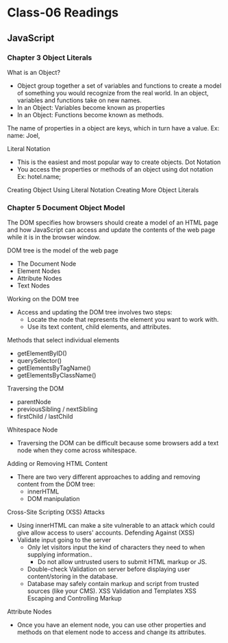 # Class-06 Readings

## JavaScript 

### Chapter 3 Object Literals
What is an Object?
- Object group together a set of variables and functions to create a model of something you would
recognize from the real world. In an object, variables and functions take on new names.
- In an Object: Variables become known as properties
- In an Object: Functions become known as methods.

The name of properties in a object are keys, which in turn have a value. Ex: name: Joel,

Literal Notation
- This is the easiest and most popular way to create objects.
Dot Notation
- You access the properties or methods of an object using dot notation Ex: hotel.name;

Creating Object Using Literal Notation
Creating More Object Literals

### Chapter 5 Document Object Model
The DOM specifies how browsers should create a model of an HTML page and how JavaScript can access
and update the contents of the web page while it is in the browser window.

DOM tree is the model of the web page
- The Document Node
- Element Nodes
- Attribute Nodes
- Text Nodes

Working on the DOM tree
- Access and updating the DOM tree involves two steps:
    - Locate the node that represents the element you want to work with.
    - Use its text content, child elements, and attributes.

Methods that select individual elements 
- getElementByID()
- querySelector()
- getElementsByTagName()
- getElementsByClassName()

Traversing the DOM
- parentNode 
- previousSibling / nextSibling
- firstChild / lastChild

Whitespace Node
- Traversing the DOM can be difficult because some browsers add a text node when they come across whitespace.

Adding or Removing HTML Content
- There are two very different approaches to adding and removing content from the DOM tree:
    - innerHTML
    - DOM manipulation

Cross-Site Scripting (XSS) Attacks
- Using innerHTML can make a site vulnerable to an attack which could give allow access to users' accounts.
Defending Against (XSS)
- Validate input going to the server
    - Only let visitors input the kind of characters they need to when supplying information..
        - Do not allow untrusted users to submit HTML markup or JS.
    - Double-check Validation on server before displaying user content/storing in the database.
    - Database may safely contain markup and script from trusted sources (like your CMS). 
XSS Validation and Templates
XSS Escaping and Controlling Markup

Attribute Nodes
- Once you have an element node, you can use other properties and methods on that element node to access and change its attributes.
